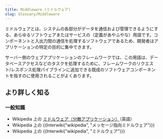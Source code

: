 ```yaml
---
title: Middleware (ミドルウェア)
slug: Glossary/Middleware
---
```


ミドルウェアとは、システムの各部分がデータを通信および管理できるようにする、あらゆるソフトウェアまたはサービスの（定義があやふやな）用語です。コンポーネントと入出力間の通信を処理するソフトウェアであるため、開発者はアプリケーションの特定の目的に集中できます。

サーバー側のウェブアプリケーションのフレームワークでは、この用語は、データベースアクセスなどのタスクを処理するために、フレームワークのリクエスト/レスポンス処理パイプラインに追加できる既成のソフトウェアコンポーネントを指すのに使用されることがよくあります。

## より詳しく知る

### 一般知識

- Wikipedia 上の [ミドルウェア（分散アプリケーション）](<https://en.wikipedia.org/wiki/Middleware_(distributed_applications)>)（英語）
- Wikipedia 上の {{Interwiki("wikipedia", "メッセージ指向ミドルウェア")}}
- Wikipedia 上の {{Interwiki("wikipedia", "ミドルウェア")}}
